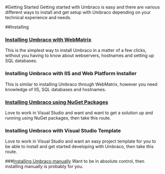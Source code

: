 #Getting Started
Getting started with Umbraco is easy and there are various different ways to install and get setup with Umbraco depending on your technical experience and needs.


##Installing

### [Installing Umbraco with WebMatrix](InstallWebMatrix.md)
This is the simplest way to install Umbraco in a matter of a few clicks, without you having to know about webservers, hostnames and setting up SQL databases.

### Installing Umbraco with IIS and Web Platform Installer
This is similar to installing Umbraco through WebMatrix, however you need knowledge of IIS, SQL databases and hostnames.

### [Installing Umbraco using NuGet Packages](InstallNuGet.md)
Love to work in Visual Studio and want and want to get a solution up and running using NuGet packages, then take this route.

### Installing Umbraco with Visual Studio Template
Love to work in Visual Studio and want an easy project template for you to be able to install and get started developing with Umbraco, then take this route.

###[Installing Umbraco manually](InstallManual.md)
Want to be in absolute control, then installing manually is probably for you.